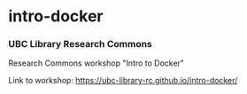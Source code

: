 # intro-docker
 ### UBC Library Research Commons
Research Commons workshop "Intro to Docker"

 Link to workshop: https://ubc-library-rc.github.io/intro-docker/
